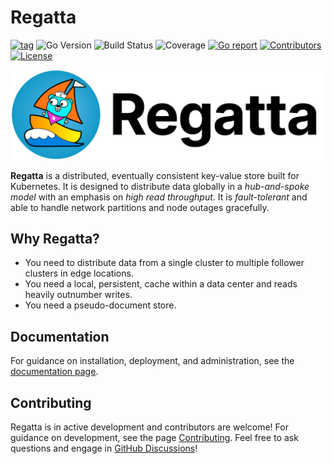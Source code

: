 # Regatta
[![tag](https://img.shields.io/github/tag/jamf/regatta.svg)](https://github.com/jamf/regatta/releases)
![Go Version](https://img.shields.io/badge/Go-%3E%3D%201.20-%23007d9c)
![Build Status](https://github.com/jamf/regatta/actions/workflows/test.yml/badge.svg)
![Coverage](https://img.shields.io/badge/Coverage-34.9%25-yellow)
[![Go report](https://goreportcard.com/badge/github.com/jamf/regatta)](https://goreportcard.com/report/github.com/jamf/regatta)
[![Contributors](https://img.shields.io/github/contributors/jamf/regatta)](https://github.com/jamf/regatta/graphs/contributors)
[![License](https://img.shields.io/github/license/jamf/regatta)](LICENSE)

![Regatta logo](./docs/static/regatta.png "Regatta")

**Regatta** is a distributed, eventually consistent key-value store built for Kubernetes.
It is designed to distribute data globally in a *hub-and-spoke model* with an emphasis on *high read throughput*.
It is *fault-tolerant* and able to handle network partitions and node outages gracefully.

## Why Regatta?

* You need to distribute data from a single cluster to multiple follower clusters in edge locations.
* You need a local, persistent, cache within a data center and reads heavily outnumber writes.
* You need a pseudo-document store.

## Documentation

For guidance on installation, deployment, and administration,
see the [documentation page](https://engineering.jamf.com/regatta).

## Contributing

Regatta is in active development and contributors are welcome! For guidance on development, see the page
[Contributing](https://engineering.jamf.com/regatta/contributing).
Feel free to ask questions and engage in [GitHub Discussions](https://github.com/jamf/regatta/discussions)!

